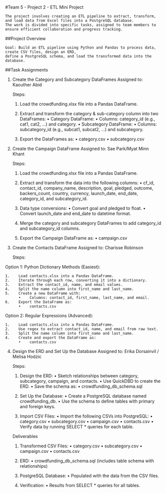 #Team 5 - Project 2 - ETL Mini Project 

    The project involves creating an ETL pipeline to extract, transform, and load data from Excel files into a PostgreSQL database. 
    The work is divided into specific tasks, assigned to team members to ensure efficient collaboration and progress tracking.
 
 ##Project Overview

    Goal: Build an ETL pipeline using Python and Pandas to process data, create CSV files, design an ERD, 
    define a PostgreSQL schema, and load the transformed data into the database.



##Task Assignments

1. Create the Category and Subcategory DataFrames
   Assigned to: Kaouther Abid
        
    Steps:
    
    1.    Load the crowdfunding.xlsx file into a Pandas DataFrame.
    
    2.    Extract and transform the category & sub-category column into two DataFrames:
          •    Category DataFrame:
          •    Columns: category_id (e.g., cat1, cat2, …) and category.
          •    Subcategory DataFrame:
          •    Columns: subcategory_id (e.g., subcat1, subcat2, …) and subcategory.
    
    3.    Export the DataFrames as:
          •    category.csv
          •    subcategory.csv

2. Create the Campaign DataFrame
   Assigned to: Sae Park/Myat Minn Khant

    Steps:
   
    1.   Load the crowdfunding.xlsx file into a Pandas DataFrame.
    
    2.   Extract and transform the data into the following columns:
         •    cf_id, contact_id, company_name, description, goal, pledged, outcome, backers_count, country, currency, launch_date, end_date, category_id, and subcategory_id.
    
    3.   Data type conversions:
         •    Convert goal and pledged to float.
         •    Convert launch_date and end_date to datetime format.
    
    4.   Merge the category and subcategory DataFrames to add category_id and subcategory_id columns.
    
    5.   Export the Campaign DataFrame as:
         •    campaign.csv

3. Create the Contacts DataFrame
   Assigned to: Charisse Robinson

    Steps:

Option 1: Python Dictionary Methods (Easiest):
    
    1.    Load contacts.xlsx into a Pandas DataFrame.
    2.    Iterate through each row, converting it into a dictionary.
    3.    Extract the contact_id, name, and email values.
    4.    Split the name column into first_name and last_name.
    5.    Create a new DataFrame with:
          •    Columns: contact_id, first_name, last_name, and email.
    6.    Export the DataFrame as:
          •    contacts.csv

Option 2: Regular Expressions (Advanced):
   
    1.    Load contacts.xlsx into a Pandas DataFrame.
    2.    Use regex to extract contact_id, name, and email from raw text.
    3.    Split the name column into first_name and last_name.
    4.    Create and export the DataFrame as:
          •    contacts.csv


4. Design the ERD and Set Up the Database
   Assigned to: Erika Dorsainvil / Melisa Hodzic
    
    Steps:
    
    1.    Design the ERD:
        •    Sketch relationships between category, subcategory, campaign, and contacts.
        •    Use QuickDBD to create the ERD.
        •    Save the schema as:
        •    crowdfunding_db_schema.sql
    
    2.    Set Up the Database:
        •    Create a PostgreSQL database named crowdfunding_db.
        •    Use the schema to define tables with primary and foreign keys.
    
    3.    Import CSV Files:
        •    Import the following CSVs into PostgreSQL:
        •    category.csv
        •    subcategory.csv
        •    campaign.csv
        •    contacts.csv
        •    Verify data by running SELECT * queries for each table.

    Deliverables
    
    1.    Transformed CSV Files:
        •    category.csv
        •    subcategory.csv
        •    campaign.csv
        •    contacts.csv
    
    2.    ERD:
        •    crowdfunding_db_schema.sql (includes table schema with relationships)
    
    3.    PostgreSQL Database:
        •    Populated with the data from the CSV files.
    
    4.    Verification:
        •    Results from SELECT * queries for all tables.


